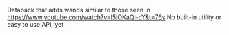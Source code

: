 Datapack that adds wands similar to those seen in https://www.youtube.com/watch?v=I5lOKaQl-cY&t=76s
No built-in utility or easy to use API, yet
